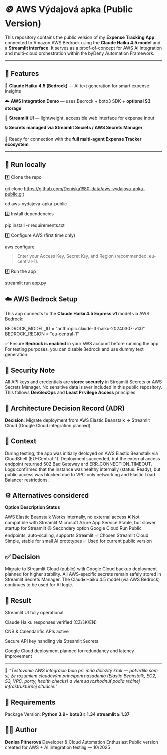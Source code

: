 # 🪙 AWS Výdajová apka (Public Version)

This repository contains the public version of my **Expense Tracking App** connected to Amazon AWS Bedrock using the **Claude Haiku 4.5 model** and a **Streamlit interface**.
It serves as a proof-of-concept for AWS AI integration and multi-cloud orchestration within the byDeny Automation Framework.

---

## 🚀 Features

🤖 **Claude Haiku 4.5 (Bedrock)** — AI text generation for smart expense insights

☁️ **AWS Integration Demo** — uses Bedrock + boto3 SDK + **optional S3 storage**

💬 **Streamlit UI** — lightweight, accessible web interface for expense input

🔒 **Secrets managed via Streamlit Secrets / AWS Secrets Manager**

🧱 Ready for connection with the **full multi-agent Expense Tracker ecosystem**

---

## 🧠 Run locally

1️⃣ Clone the repo

git clone https://github.com/Deniska1980-data/aws-vydajova-apka-public.git  

cd aws-vydajova-apka-public

2️⃣ Install dependencies

pip install -r requirements.txt

3️⃣ Configure AWS (first time only)

aws configure

> Enter your Access Key, Secret Key, and Region (recommended: eu-central-1).

4️⃣ Run the app

streamlit run app.py

## ☁️ AWS Bedrock Setup

This app connects to the **Claude Haiku 4.5 Express v1** model via AWS Bedrock:

BEDROCK_MODEL_ID = "anthropic.claude-3-haiku-20240307-v1:0"
BEDROCK_REGION = "eu-central-1"

✅ Ensure **Bedrock is enabled** in your AWS account before running the app.
For testing purposes, you can disable Bedrock and use dummy text generation.

## 🔐 Security Note

All API keys and credentials are **stored securely** in Streamlit Secrets or AWS Secrets Manager.
No sensitive data is ever included in this public repository.
This follows **DevSecOps** and **Least Privilege Access** principles.

## 🧾 Architecture Decision Record (ADR)

**Decision**: Migrate deployment from AWS Elastic Beanstalk → Streamlit Cloud (Google Cloud integration planned)

## 🧠 Context

During testing, the app was initially deployed on AWS Elastic Beanstalk via CloudShell (EU-Central-1).
Deployment succeeded, but the external access endpoint returned 502 Bad Gateway and ERR_CONNECTION_TIMEOUT.
Logs confirmed that the instance was healthy internally (status: Ready),
but public access was blocked due to VPC-only networking and Elastic Load Balancer restrictions.

## ⚙️ Alternatives considered

**Option	Description	Status**

AWS Elastic Beanstalk	Works internally, no external access	❌ Not compatible with Streamlit
Microsoft Azure App Service	Stable, but slower startup for Streamlit	🟡 Secondary option
Google Cloud Run	Public endpoints, auto-scaling, supports Streamlit	✅ Chosen
Streamlit Cloud	Simple, stable for small AI prototypes	✅ Used for current public version


## ✅ Decision

Migrate to Streamlit Cloud (public) with Google Cloud backup deployment planned for higher stability.
All AWS-specific secrets remain safely stored in Streamlit Secrets Manager.
The Claude Haiku 4.5 model (via AWS Bedrock) continues to be used for AI logic.

## 🚀 Result

Streamlit UI fully operational

Claude Haiku responses verified (CZ/SK/EN)

CNB & Calendarific APIs active

Secure API key handling via Streamlit Secrets

Google Cloud deployment planned for redundancy and latency improvement

---

💬 *“Testovanie AWS integrácie bolo pre mňa dôležitý krok — potvrdilo som si, že rozumiem cloudovým princípom nasadenia (Elastic Beanstalk, EC2, S3, VPC, porty, health checks) a viem sa rozhodnúť podľa reálnej infraštruktúrnej situácie.*”

## 🧾 Requirements

Package	Version:
**Python	3.9+**
**boto3	≥ 1.34**
**streamlit	≥ 1.37**

## 👩‍💻 Author

**Denisa Pitnerová**
Developer & Cloud Automation Enthusiast
Public version created for AWS + AI integration testing — 10/2025
